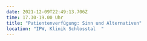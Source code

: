 ```yaml
---
date: 2021-12-09T22:49:13.706Z
time: 17.30-19.00 Uhr
title: "Patientenverfügung: Sinn und Alternativen"
location: "IPW, Klinik Schlosstal  "
---
```

